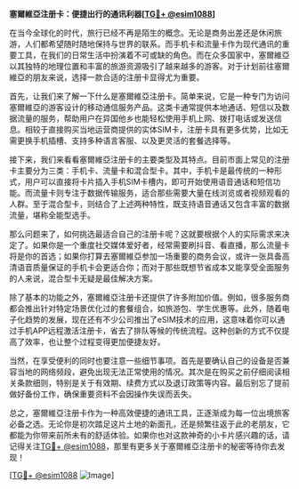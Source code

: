 **塞爾維亞注册卡：便捷出行的通讯利器[[TG💪+ @esim1088](https://t.me/s/esim1088)]**

在当今全球化的时代，旅行已经不再是陌生的概念。无论是商务出差还是休闲旅游，人们都希望随时随地保持与世界的联系。而手机卡和流量卡作为现代通讯的重要工具，在我们的日常生活中扮演着不可或缺的角色。而在众多国家中，塞爾維亞以其独特的地理位置和丰富的旅游资源吸引了越来越多的游客。对于计划前往塞爾維亞的朋友来说，选择一款合适的注册卡显得尤为重要。

首先，让我们来了解一下什么是塞爾維亞注册卡。简单来说，它是一种专门为访问塞爾維亞的游客设计的移动通信服务产品。这类卡通常提供本地通话、短信以及数据流量的服务，帮助用户在异国他乡也能轻松使用手机上网、拨打电话或发送信息。相较于直接购买当地运营商提供的实体SIM卡，注册卡具有更多优势，比如无需更换手机插槽、支持多种语言客服、以及更灵活的套餐选择等。

接下来，我们来看看塞爾維亞注册卡的主要类型及其特点。目前市面上常见的注册卡主要分为三类：手机卡、流量卡和混合型卡。其中，手机卡是最传统的一种形式，用户可以直接将卡片插入手机SIM卡槽内，即可开始使用语音通话和短信功能。而流量卡则专注于数据传输服务，适合那些需要大量在线浏览或者视频观看的人群。至于混合型卡，则结合了上述两种特性，既支持语音通话又包含丰富的数据流量，堪称全能型选手。

那么问题来了，如何挑选最适合自己的注册卡呢？这就要根据个人的实际需求来决定了。如果你是一个重度社交媒体爱好者，经常需要刷抖音、看直播，那么流量卡将是你的首选；如果你打算去塞爾維亞参加一场重要的商务会议，或许一张具备高清语音质量保证的手机卡会更适合你；而对于那些既想节省成本又能享受全面服务的人来说，混合型卡无疑是最佳解决方案。

除了基本的功能之外，塞爾維亞注册卡还提供了许多附加价值。例如，很多服务商都会推出针对特定场景优化过的套餐组合，如旅游包、学生优惠等。此外，随着电子化趋势的发展，现在还有不少公司推出了eSIM技术的应用，这意味着你可以通过手机APP远程激活注册卡，省去了排队等候的传统流程。这种创新的方式不仅提高了效率，也让整个过程变得更加便捷友好。

当然，在享受便利的同时也要注意一些细节事项。首先是要确认自己的设备是否兼容当地的网络频段，避免出现无法正常使用的情况。其次是在购买之前仔细阅读相关条款细则，特别是关于有效期、续费方式以及退订政策等内容。最后别忘了提前做好备份工作，确保重要资料不会因操作失误而丢失。

总之，塞爾維亞注册卡作为一种高效便捷的通讯工具，正逐渐成为每一位出境旅客必备之选。无论你是初次踏足这片土地的新面孔，还是频繁往返于此的老朋友，它都能为你带来前所未有的舒适体验。如果你也对这款神奇的小卡片感兴趣的话，请记得关注[TG💪+ @esim1088](https://t.me/s/esim1088)，那里有更多关于塞爾維亞注册卡的秘密等待你去发现！

[[TG💪+ @esim1088](https://t.me/s/esim1088) ![Image](https://i.postimg.cc/4NQfJmqS/Snipaste-2025-05-13-00-14-12.png)]